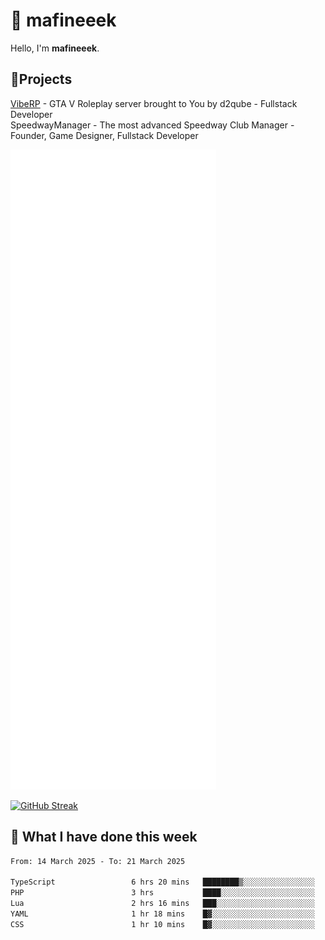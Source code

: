 # 👋 mafineeek
Hello, I'm **mafineeek**.

## 📝Projects

[VibeRP](https://v-rp.pl) - GTA V Roleplay server brought to You by d2qube - Fullstack Developer<br/>
SpeedwayManager - The most advanced Speedway Club Manager - Founder, Game Designer, Fullstack Developer


![](./github-metrics.svg)

[![GitHub Streak](https://streak-stats.demolab.com/?user=mafineeek)](https://git.io/streak-stats)

## 📰 What I have done this week
<!--START_SECTION:waka-->

```txt
From: 14 March 2025 - To: 21 March 2025

TypeScript                 6 hrs 20 mins   ████████▒░░░░░░░░░░░░░░░░   33.40 %
PHP                        3 hrs           ████░░░░░░░░░░░░░░░░░░░░░   15.86 %
Lua                        2 hrs 16 mins   ███░░░░░░░░░░░░░░░░░░░░░░   12.01 %
YAML                       1 hr 18 mins    █▓░░░░░░░░░░░░░░░░░░░░░░░   06.86 %
CSS                        1 hr 10 mins    █▓░░░░░░░░░░░░░░░░░░░░░░░   06.17 %
```

<!--END_SECTION:waka-->
